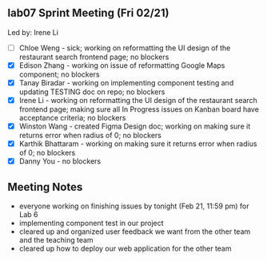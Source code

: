 ## lab07 Sprint Meeting (Fri 02/21)
Led by: Irene Li

- [ ] Chloe Weng - sick; working on reformatting the UI design of the restaurant search frontend page; no blockers
- [x] Edison Zhang - working on issue of reformatting Google Maps component; no blockers
- [x] Tanay Biradar - working on implementing component testing and updating TESTING doc on repo; no blockers
- [x] Irene Li - working on reformatting the UI design of the restaurant search frontend page; making sure all In Progress issues on Kanban board have acceptance criteria; no blockers
- [x] Winston Wang - created Figma Design doc; working on making sure it returns error when radius of 0; no blockers
- [x] Karthik Bhattaram - working on making sure it returns error when radius of 0; no blockers
- [x] Danny You - no blockers

## Meeting Notes

- everyone working on finishing issues by tonight (Feb 21, 11:59 pm) for Lab 6
- implementing component test in our project
- cleared up and organized user feedback we want from the other team and the teaching team
- cleared up how to deploy our web application for the other team
